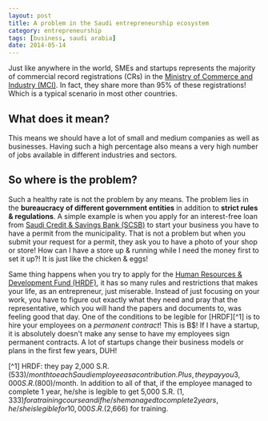 ```yaml
---
layout: post
title: A problem in the Saudi entrepreneurship ecosystem
category: entrepreneurship
tags: [business, saudi arabia]
date: 2014-05-14
---
```


Just like anywhere in the world, SMEs and startups represents the majority of commercial record registrations (CRs) in the [Ministry of Commerce and Industry (MCI)](http://www.mci.gov.sa/en/Pages/Default.aspx). In fact, they share more than 95% of these registrations! Which is a typical scenario in most other countries.

What does it mean?
------------------
This means we should have a lot of small and medium companies as well as businesses. Having such a high percentage also means a very high number of jobs available in different industries and sectors.

So where is the problem?
------------------------
Such a healthy rate is not the problem by any means. The problem lies in the **bureaucracy of different government entities** in addition to **strict rules & regulations**. A simple example is when you apply for an interest-free loan from [Saudi Credit & Savings Bank (SCSB)](http://www.scb.gov.sa/) to start your business you have to have a permit from the municipality. That is not a problem but when you submit your request for a permit, they ask you to have a photo of your shop or store! How can I have a store up & running while I need the money first to set it up?! It is just like the chicken & eggs!

Same thing happens when you try to apply for the [Human Resources & Development Fund (HRDF)](http://hrdf.org.sa/), it has so many rules and restrictions that makes your life, as an entrepreneur, just miserable. Instead of just focusing on your work, you have to figure out exactly what they need and pray that the representative, which you will hand the papers and documents to, was feeling good that day. One of the conditions to be legible for [HRDF][^1] is to hire your employees on a *permanent contract*! This is B$! If I have a startup, it is absolutely doesn't make any sense to have my employees sign permanent contracts. A lot of startups change their business models or plans in the first few years, DUH!




[^1] HRDF: they pay 2,000 S.R. ($533)/month to each Saudi employee as a contribution. Plus, they pay you 3,000 S.R. ($800)/month. In addition to all of that, if the employee managed to complete 1 year, he/she is legible to get 5,000 S.R. ($1,333) for a training course and if he/she managed to complete 2 years, he/she is legible for 10,000 S.R. ($2,666) for training.